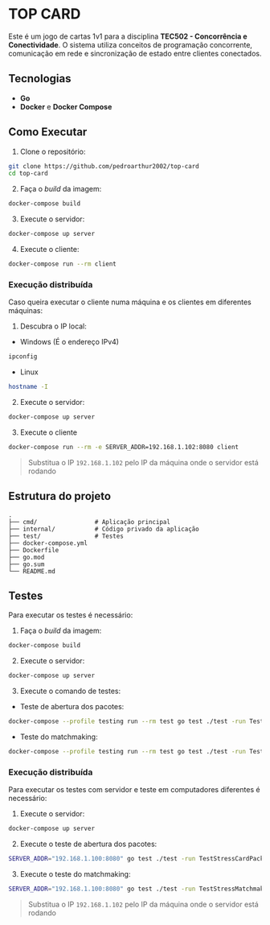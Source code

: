 # TOP CARD

Este é um jogo de cartas 1v1 para a disciplina **TEC502 - Concorrência e Conectividade**. O sistema utiliza conceitos de programação concorrente, comunicação em rede e sincronização de estado entre clientes conectados.

## Tecnologias

- **Go**
- **Docker** e **Docker Compose**

## Como Executar

1. Clone o repositório:

```bash
git clone https://github.com/pedroarthur2002/top-card
cd top-card
```

2. Faça o *build* da imagem:

``` bash
docker-compose build
```

3. Execute o servidor:

``` bash
docker-compose up server
```

4. Execute o cliente:

``` bash
docker-compose run --rm client
```

### Execução distribuída

Caso queira executar o cliente numa máquina e os clientes em diferentes máquinas:

1. Descubra o IP local:

- Windows (É o endereço IPv4)

``` powershell
ipconfig
```

- Linux
``` bash
hostname -I
```

2. Execute o servidor: 

``` bash
docker-compose up server
```

3. Execute o cliente

``` bash
docker-compose run --rm -e SERVER_ADDR=192.168.1.102:8080 client
```

> Substitua o IP `192.168.1.102` pelo IP da máquina onde o servidor está rodando

## Estrutura do projeto

```
.
├── cmd/                # Aplicação principal
├── internal/           # Código privado da aplicação
├── test/               # Testes  
├── docker-compose.yml
├── Dockerfile
├── go.mod
├── go.sum
└── README.md
```

##  Testes

Para executar os testes é necessário:

1. Faça o *build* da imagem:

``` bash
docker-compose build
```

2. Execute o servidor:

``` bash
docker-compose up server
```

3. Execute o comando de testes:

- Teste de abertura dos pacotes:

``` bash
docker-compose --profile testing run --rm test go test ./test -run TestStressCardPacks -v
```

- Teste do matchmaking:

``` bash
docker-compose --profile testing run --rm test go test ./test -run TestStressMatchmaking -v
```

### Execução distribuída
Para executar os testes com servidor e teste em computadores diferentes é necessário:

1. Execute o servidor:

``` bash
docker-compose up server
```

2. Execute o teste de abertura dos pacotes: 

``` bash
SERVER_ADDR="192.168.1.100:8080" go test ./test -run TestStressCardPacks -v
```

3. Execute o teste do matchmaking:

``` bash
SERVER_ADDR="192.168.1.100:8080" go test ./test -run TestStressMatchmaking -v
```

> Substitua o IP `192.168.1.102` pelo IP da máquina onde o servidor está rodando